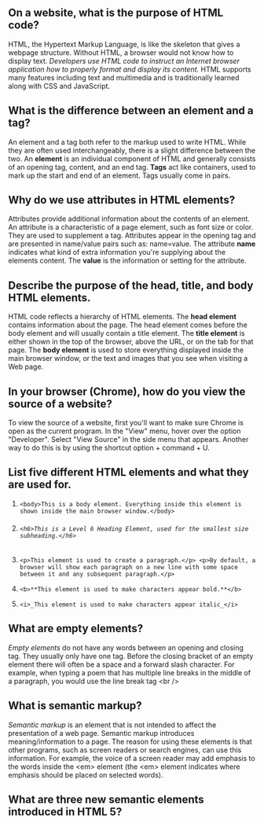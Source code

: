 ## On a website, what is the purpose of HTML code?

HTML, the Hypertext Markup Language, is like the skeleton that gives a webpage structure. Without HTML, a browser would not know how to display text. _Developers use HTML code to instruct an Internet browser application how to properly format and display its content._ HTML supports many features including text and multimedia and is traditionally learned along with CSS and JavaScript.

## What is the difference between an **element** and a **tag**?

An element and a tag both refer to the markup used to write HTML. While they are often used interchangeably, there is a slight difference between the two. An **element** is an individual component of HTML and generally consists of an opening tag, content, and an end tag. **Tags** act like containers, used to mark up the start and end of an element. Tags usually come in pairs.

## Why do we use attributes in HTML elements?

Attributes provide additional information about the contents of an element. An attribute is a characteristic of a page element, such as font size or color. They are used to supplement a tag. Attributes appear in the opening tag and are presented in name/value pairs such as: name=value. The attribute **name** indicates what kind of extra information you're supplying about the elements content. The **value** is the information or setting for the attribute.

## Describe the purpose of the head, title, and body HTML elements.

HTML code reflects a hierarchy of HTML elements. The **head element** contains information about the page. The head element comes before the body element and will usually contain a title element. The **title element** is either shown in the top of the browser, above the URL, or on the tab for that page. The **body element** is used to store everything displayed inside the main browser window, or the text and images that you see when visiting a Web page.

## In your browser (Chrome), how do you view the source of a website?

To view the source of a website, first you'll want to make sure Chrome is open as the current program. In the "View" menu, hover over the option "Developer". Select "View Source" in the side menu that appears. Another way to do this is by using the shortcut option + command + U.

## List five different HTML elements and what they are used for.

1. `<body>This is a body element. Everything inside this element is shown inside the main browser window.</body>`
1. ###### `<h6>This is a Level 6 Heading Element, used for the smallest size subheading.</h6>`

1. `<p>This element is used to create a paragraph.</p> <p>By default, a browser will show each paragraph on a new line with some space between it and any subsequent paragraph.</p>`

1. `<b>**This element is used to make characters appear bold.**</b>`
1. `<i>_This element is used to make characters appear italic_</i>`

## What are empty elements?

_Empty elements_ do not have any words between an opening and closing tag. They usually only have one tag. Before the closing bracket of an empty element there will often be a space and a forward slash character. For example, when typing a poem that has multiple line breaks in the middle of a paragraph, you would use the line break tag &lt;br /&gt;

## What is semantic markup?

_Semantic markup_ is an element that is not intended to affect the presentation of a web page. Semantic markup introduces meaning/information to a page. The reason for using these elements is that other programs, such as screen readers or search engines, can use this information. For example, the voice of a screen reader may add emphasis to the words inside the &lt;em&gt; element (the &lt;em&gt; element indicates where emphasis should be placed on selected words).

## What are three new semantic elements introduced in HTML 5?

